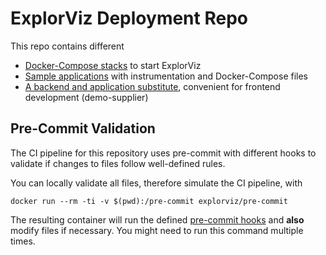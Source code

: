 # ExplorViz Deployment Repo

This repo contains different

- [Docker-Compose stacks](https://git.se.informatik.uni-kiel.de/ExplorViz/code/deployment/-/tree/master/docker) to start ExplorViz
- [Sample applications](https://git.se.informatik.uni-kiel.de/ExplorViz/code/deployment/-/tree/master/example-applications) with instrumentation and Docker-Compose files
- [A backend and application substitute](https://git.se.informatik.uni-kiel.de/ExplorViz/code/deployment/-/tree/master/demo-supplier), convenient for frontend development (demo-supplier)

## Pre-Commit Validation

The CI pipeline for this repository uses pre-commit with different hooks to validate if changes to files follow well-defined rules.

You can locally validate all files, therefore simulate the CI pipeline, with

`docker run --rm -ti -v $(pwd):/pre-commit explorviz/pre-commit`

The resulting container will run the defined [pre-commit hooks](https://git.se.informatik.uni-kiel.de/ExplorViz/code/deployment/-/blob/master/.pre-commit-config.yaml) and **also** modify files if necessary. You might need to run this command multiple times.
